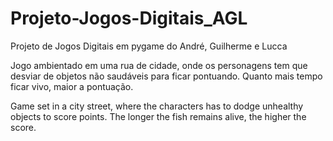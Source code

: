 # Projeto-Jogos-Digitais_AGL
Projeto de Jogos Digitais em pygame do André, Guilherme e Lucca

Jogo ambientado em uma rua de cidade, onde os personagens tem que desviar de objetos não saudáveis para ficar pontuando. Quanto mais tempo ficar vivo, maior a pontuação.

Game set in a city street, where the characters has to dodge unhealthy objects to score points. The longer the fish remains alive, the higher the score.

